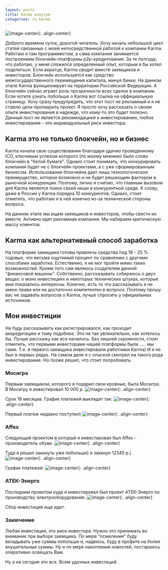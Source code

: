 ```yaml
---
layout: posts
title: Karma изнутри
categories: ru karma
---
```


![image-center](/assets/images/karma-logo.png){: .align-center}

Доброго времени суток, дорогой читатель.
Хочу начать небольшой цикл статей связанных с моей непосредственной работой к компании Karma. Работаю я там программистом, а сама компания занимается построением блокчейн-платформы p2p-кредитования. За те полгода, что работаю, у меня сложился определенный опыт, которым я бы хотел поделиться. Если вкратце, Karma сводит вместе заемщиков и инвесторов. Блокчейн используется как средство межгосударственного перемещения капитала, минуя банки. На данном этапе Karma функционирует на территории Российской Федерации. А блокчейн сейчас играет роль прозрачности всех сделок в компании. Если хотите узнать побольше о Karma вот ссылка на оффициальную страницу.
Хочу сразу предупредить, что этот пост не рекламный и я не ставлю цели пропиарить проект. Я просто хочу рассказать о своем опыте инвестирования в надежде, что кому-то это будет полезно. Данный пост не является рекомендацией к инвестированию, любое инвестирование - это индивидуальный риск инвестора.

## Karma это не только блокчейн, но и бизнес

Karma начала свое существования благодаря удачно проведенному ICO, ключевым успехом которого (по моему мнению) было слово блокчейн в "белой бумаге". Однако стоит понимать, что конкурировать компания будет не с блокчейн проектами, а с уже сформированным бизнесом. Использование блокчейна дает лишь технологическое преимущество, которое возможно и не будет решающим фактором в рыночной конкуренции. Поэтому, лично я считаю, что главным вызовом для Karma является поиск своей ниши в конкурентной среде. К слову, даже в России у Karma порядка 10 конкурентов. Однако, стоит отметить, что работаю я в ней конечно из-за технической стороны вопроса.

На данном этапе мы ищем заемщиков и инвесторов, чтобы свести их вместе. Активно идет рекламная компания. Мы набираем критическую массу клиентов.

## Karma как альтернативный способ заработка

На платформе заемщики готовы привлечь средства под 18 - 25 % годовых, что весьма ощутимый процент по сравнению с другими способами заработка. Естественно, я не мог пройти мимо таких возможностей. Кроме того сам являюсь создателем данной "финансовой машины". Собственно, рассказывать собираюсь о двух вещах: о моих инвестициях и некоторых технических штуках, которые мне показались интересны. Конечно, есть то что рассказывать я не имею права или не достаточно компетентен в вопросе. Поэтому прошу вас не задавать вопросов о Karma, лучше спросить у официальных источников.

## Мои инвестиции

Не буду рассказывать как регистрировался, как проходит аккредитацию и тому подобное. Это не так увлекательно, как хотелось бы. Лучше расскажу как все началось. Без лишней скромности, стоит отметить, что первыми инвесторами нашей платформы были ..... мы сами. Т.е. в первого заемщика инвестировали работники Karma) И я не был в первых рядах. На самом деле я с опаской смотрел на такого рода инвестирование. Но позже решил, что стоит попробовать.

### Мосигра

Первым заемщиком, которого я подарил свои кровные, была Мосигра. В Мосигру я инвестировал 10 000 р.
![image-center](/assets/images/mosigra-loan.png){: .align-center}

Срок 18 месяцев. График платежей выклядит так:
![image-center](/assets/images/mosigra-scheduler.png){: .align-center}

Первый платеж недавно поступил)
![image-center](/assets/images/mosigra-repayment.jpeg){: .align-center}

### Affex

Следующий проектом в который я инвестировал был Affex - производитель обуви.
![image-center](/assets/images/affex-loan.png){: .align-center}

Туда я решил закинуть уже побольше) и закинул 12345 р.)
![image-center](/assets/images/affex-amount.png){: .align-center}

График платежей:
![image-center](/assets/images/affex-scheduler.png){: .align-center}

### АТЕК-Энерго

Последним проектом куда я инвестировал был проект АТЕК-Энерго по производству электрооборудования.
![image-center](/assets/images/atec-loan.png){: .align-center}

Сбор инвестиций еще идет.

### Закючение

Любая инвестиция, это риск инвестора. Нужно это принимать во внимание при выборе заемщика. По мере "осмеления" буду вкладывать уже суммы побольше и, надеюсь, буду в профите на более внушительные суммы. Ну и по мере накопления новостей, постараюсь оперативно освещать Вам.

Ну а на сегодня это все. Всем удачных инвестиций.
